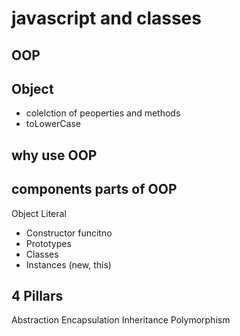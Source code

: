 # javascript and classes

## OOP 

## Object 
- colelction of peoperties and methods
- toLowerCase

## why use OOP 

## components parts of OOP
Object Literal

- Constructor funcitno
- Prototypes
- Classes 
- Instances (new, this)

## 4 Pillars
Abstraction
Encapsulation
Inheritance
Polymorphism
